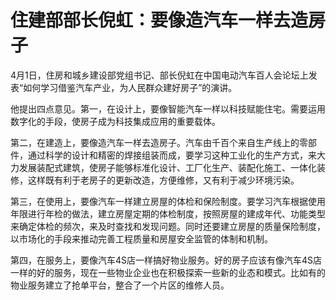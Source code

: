 # 住建部部长倪虹：要像造汽车一样去造房子

4月1日，住房和城乡建设部党组书记、部长倪虹在中国电动汽车百人会论坛上发表“如何学习借鉴汽车产业，为人民群众建好房子”的演讲。

他提出四点意见。第一，在设计上，要像智能汽车一样以科技赋能住宅。需要运用数字化的手段，使房子成为科技集成应用的重要载体。

第二，在建造上，要像造汽车一样去造房子。汽车由千百个来自生产线上的零部件，通过科学的设计和精密的焊接组装而成，要学习这种工业化的生产方式，来大力发展装配式建筑，使房子能够标准化设计、工厂化生产、装配化施工、一体化装修，这样既有利于老房子的更新改造，方便维修，又有利于减少环境污染。

第三，在使用上，要像汽车一样建立房屋的体检和保险制度。要学习汽车根据使用年限进行年检的做法，建立房屋定期的体检制度，按照房屋的建成年代、功能类型来确定体检的频次，来及时查找和发现问题。同时还要建立房屋的质量保险制度，以市场化的手段来推动完善工程质量和房屋安全监管的体制和机制。

第四，在服务上，要像汽车4S店一样搞好物业服务。好的房子应该有像汽车4S店一样的好的服务，现在一些物业企业也在积极探索一些新的业态和模式。比如有的物业服务建立了抢单平台，整合了一个片区的维修人员。

